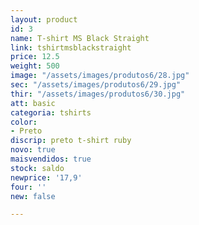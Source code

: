 ```yaml
---
layout: product
id: 3
name: T-shirt MS Black Straight
link: tshirtmsblackstraight
price: 12.5
weight: 500
image: "/assets/images/produtos6/28.jpg"
sec: "/assets/images/produtos6/29.jpg"
thir: "/assets/images/produtos6/30.jpg"
att: basic
categoria: tshirts
color:
- Preto
discrip: preto t-shirt ruby
novo: true
maisvendidos: true
stock: saldo
newprice: '17,9'
four: ''
new: false

---
```

